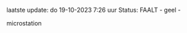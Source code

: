 laatste update: 
do 19-10-2023  7:26   uur 
Status: FAALT - geel - 
<div class="service Y">microstation</div>